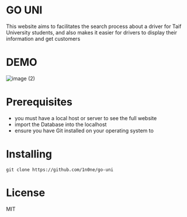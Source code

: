 <h1>GO UNI</h1>
This website aims to facilitates the search process about a driver for Taif University students, and also makes it easier for drivers to display their information and get customers

<h1>DEMO </h1>

![image (2)](https://github.com/1n0ne/go-uni/assets/90569504/45228930-c9ad-4f28-9109-c1a20bf040f7)
<h1>Prerequisites </h1>
<ul>
  <li>you must have a local host or server to see the full website </li>
  <li>import the Database into the localhost  </li>
  <li>ensure you have Git installed on your operating system to </li>
 </ul>
<h1>Installing </h1>



```
git clone https://github.com/1n0ne/go-uni
```
<h1>License </h1>
MIT
